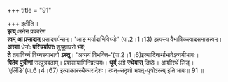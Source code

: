 +++
title = "91"

+++
इतीति॥  
**इत्य्** अनेन प्रकारेण  
**त्वम् आ प्रसादात्** प्रसादपर्यन्तम्। 'आङ् मर्यादाभिविध्योः' (पा.2।1।13) इत्यस्य वैभाषिकत्वादसमासत्वम्।  
**अस्या** धेनोः **परिचर्यापरः** शुश्रूषापरो **भव**;  
**ते** तवाविघ्नं विघ्नस्याभावो **ऽस्तु**। 'अव्ययं विभक्ति-'(पा.2।1।6)इत्यादिनार्थाभावेऽव्ययीभावः।  
**पितेव पुत्रीणां** सत्पुत्रवताम्। प्रशंसायामिनिप्रत्ययः। **धुर्य्** अग्रे **स्थेयास्** तिष्ठेः। आशीरर्थे लिङ्। 'एर्लिङि'(पा.6।4।67) इत्याकारस्यैकारादेशः। त्वत्-सदृशो भवत्-पुत्रोऽस्त्व् इति भावः॥ 91 ॥
